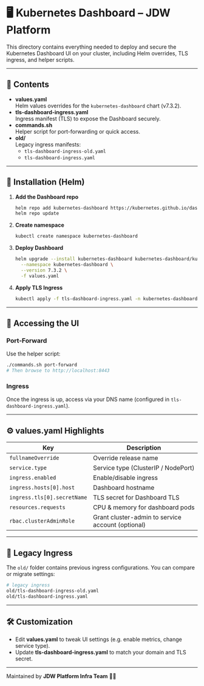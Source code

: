 # 🖥️ Kubernetes Dashboard – JDW Platform

This directory contains everything needed to deploy and secure the Kubernetes Dashboard UI on your cluster, including
Helm overrides, TLS ingress, and helper scripts.

---

## 📁 Contents

- **values.yaml**  
  Helm values overrides for the `kubernetes-dashboard` chart (v7.3.2).
- **tls-dashboard-ingress.yaml**  
  Ingress manifest (TLS) to expose the Dashboard securely.
- **commands.sh**  
  Helper script for port-forwarding or quick access.
- **old/**  
  Legacy ingress manifests:
    - `tls-dashboard-ingress-old.yaml`
    - `tls-dashboard-ingress.yaml`

---

## 🚀 Installation (Helm)

1. **Add the Dashboard repo**
   ```bash
   helm repo add kubernetes-dashboard https://kubernetes.github.io/dashboard/
   helm repo update
   ```
2. **Create namespace**
   ```bash
   kubectl create namespace kubernetes-dashboard
   ```
3. **Deploy Dashboard**
   ```bash
   helm upgrade --install kubernetes-dashboard kubernetes-dashboard/kubernetes-dashboard \
     --namespace kubernetes-dashboard \
     --version 7.3.2 \
     -f values.yaml
   ```
4. **Apply TLS Ingress**
   ```bash
   kubectl apply -f tls-dashboard-ingress.yaml -n kubernetes-dashboard
   ```

---

## 🔑 Accessing the UI

### Port-Forward

Use the helper script:

```bash
./commands.sh port-forward
# Then browse to http://localhost:8443
```

### Ingress

Once the ingress is up, access via your DNS name (configured in `tls-dashboard-ingress.yaml`).

---

## ⚙️ values.yaml Highlights

| Key                         | Description                                       |
|-----------------------------|---------------------------------------------------|
| `fullnameOverride`          | Override release name                             |
| `service.type`              | Service type (ClusterIP / NodePort)               |
| `ingress.enabled`           | Enable/disable ingress                            |
| `ingress.hosts[0].host`     | Dashboard hostname                                |
| `ingress.tls[0].secretName` | TLS secret for Dashboard TLS                      |
| `resources.requests`        | CPU & memory for dashboard pods                   |
| `rbac.clusterAdminRole`     | Grant cluster-admin to service account (optional) |

---

## 🔄 Legacy Ingress

The `old/` folder contains previous ingress configurations. You can compare or migrate settings:

```bash
# legacy ingress
old/tls-dashboard-ingress-old.yaml  
old/tls-dashboard-ingress.yaml  
```

---

## 🛠️ Customization

- Edit **values.yaml** to tweak UI settings (e.g. enable metrics, change service type).
- Update **tls-dashboard-ingress.yaml** to match your domain and TLS secret.

---

Maintained by **JDW Platform Infra Team** 🚧✨  
